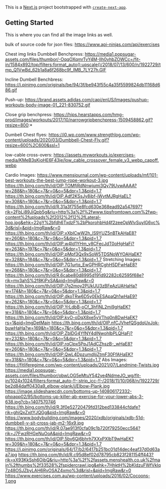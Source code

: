 This is a [Next.js](https://nextjs.org) project bootstrapped with [`create-next-app`](https://github.com/vercel/next.js/tree/canary/packages/create-next-app).

## Getting Started

This is where you can find all the image links as well. 

bulk of source code for json files: https://www.api-ninjas.com/api/exercises 


Chest img links
Dumbbell Benchpress: https://media1.popsugar-assets.com/files/thumbor/-OqqOXqmrTvY4M-Ilh0vhbZOWCc=/fit-in/1584x892/top/filters:format_auto():upscale()/2018/07/13/600/n/1922729/tmp_Q1VwBd_62b1a8a6f268bc9f_IMB_7LY27h.GIF

Incline Dumbell Benchbress:  https://i.pinimg.com/originals/be/94/3f/be943f55c4a35f5599824db11168d686.gif

Push-up: https://brand.assets.adidas.com/capi/enUS/Images/pushup-workouts-body-image-01_221-830752.gif

Close grip benchpress: https://hips.hearstapps.com/hmg-prod/images/workouts/2017/10/narrowgripbenchpress-1509458862.gif?resize=800:*

Dumbell Chest flyes: https://i0.wp.com/www.strengthlog.com/wp-content/uploads/2020/03/Dumbbell-Chest-Fly.gif?resize=600%2C600&ssl=1

low-cable cross-overs: https://assets.myworkouts.io/exercises-media/KMeB3sKioHE6F43je/low_cable_crossover_female_v3_webp_capoff.webp 

Cardio Images:
https://www.mensjournal.com/wp-content/uploads/mf/101-best-workouts-the-best-jump-rope-workout-3.jpg
https://th.bing.com/th/id/OIP.TOMfjRdNnwjumi3Qy79UywAAAA?w=288&h=180&c=7&r=0&o=5&dpr=1.3&pid=1.7
https://th.bing.com/th/id/OIP.Adf2KSsJy8ibf-iWvtMJRgHaEL?w=308&h=180&c=7&r=0&o=5&dpr=1.3&pid=1.7
https://th.bing.com/th/id/R.31a3f755e8fcd630e368ead92a547697?rik=2FbLi89JjQpb5g&riu=http%3a%2f%2fwww.tipsfromtown.com%2fwp-content%2fuploads%2f2012%2f12%2fLateral-hop.jpg&ehk=22gY%2bfdh6TxdzF%2bPkorohbHd4f2zeeOpWlvSuylG6vc%3d&risl=&pid=ImgRaw&r=0
https://th.bing.com/th/id/OIP.vXbICwW2h_lS9YUZ5nBTkAHaE8?w=260&h=180&c=7&r=0&o=5&dpr=1.3&pid=1.7
https://th.bing.com/th/id/OIP.w4Id1YHm_y8CFecJdT0oHgHaFj?w=263&h=197&c=7&r=0&o=5&dpr=1.3&pid=1.7
https://th.bing.com/th/id/OIP.pMpf3Qx9xSoW5TDSNoWYOAHaEK?w=328&h=184&c=7&r=0&o=5&dpr=1.3&pid=1.7
Stretching Images:
https://th.bing.com/th/id/OIP.7G1urtq_EwGPHRCghH5DFwHaE8?w=268&h=180&c=7&r=0&o=5&dpr=1.3&pid=1.7
https://th.bing.com/th/id/R.6cabe80d8995d191d92282c62595f68e?rik=mv3ahS%2f8KiPxSA&pid=ImgRaw&r=0
https://th.bing.com/th/id/OIP.j7g2moy2PUkUU3zBFeAzUAHaHa?w=174&h=180&c=7&r=0&o=5&dpr=1.3&pid=1.7
https://th.bing.com/th/id/OIP.dkoTRw6D5y0EkESApaQh1wHaE9?w=262&h=180&c=7&r=0&o=5&dpr=1.3&pid=1.7
https://th.bing.com/th/id/OIP.YrLdbB-oCf_3hfINL2mi9gHaEK?w=318&h=180&c=7&r=0&o=5&dpr=1.3&pid=1.7
https://th.bing.com/th/id/OIP.kvO-oDqX8xe5yVThq0n8DwHaEK?rs=1&pid=ImgDetMain
https://th.bing.com/th/id/OIP.nfCJVhefQSgdqUxJok-buwHaHa?w=169&h=180&c=7&r=0&o=5&dpr=1.3&pid=1.7
https://th.bing.com/th/id/OIP.ZblDG4YfNY4dlNwohlbPLQHaFj?w=232&h=180&c=7&r=0&o=5&dpr=1.3&pid=1.7
https://th.bing.com/th/id/OIP.rqClpx5PpJ1AdCZhszB-_wHaE8?w=260&h=180&c=7&r=0&o=5&dpr=1.3&pid=1.7
https://th.bing.com/th/id/OIP.QwL4DpzumdljjZtmF30FfAHaEK?w=318&h=180&c=7&r=0&o=5&dpr=1.3&pid=1.7
Abs Images: 
https://fitliferegime.com/wp-content/uploads/2021/07/Landmine-Twists.jpg
https://media1.popsugar-assets.com/files/thumbor/obwLOG5eMtuY542ye4NdmeJO_wg/fit-in/1024x1024/filters:format_auto-!!-:strip_icc-!!-/2018/11/10/068/n/1922729/be2d84daff0430a9_elbow-plank/i/Elbow-Plank.jpg
https://image.slidesharecdn.com/bottoms-up-140806172332-phpapp02/95/bottoms-up-killer-ab-exercise-for-your-lower-abs-3-638.jpg?cb=1407570746
https://th.bing.com/th/id/R.3f0e52720479fd312bed133844cfdafe?rik=ghiQxZxjtYJQGg&pid=ImgRaw&r=0
https://www.bodybuilding.com/images/2020/xdb/originals/xdb-51d-dumbbell-v-sit-cross-jab-m2-16x9.jpg
https://th.bing.com/th/id/R.07ae913f0cfa09c1b720f79250ecc564?rik=J7FwzRHGeNuOoA&pid=ImgRaw&r=0
https://th.bing.com/th/id/OIP.5bv6Qj6bhrh7XXxPXIbT9wHaEK?w=309&h=180&c=7&r=0&o=5&dpr=1.3&pid=1.7
https://i.pinimg.com/originals/64/17/b2/6417b251bc01d14dec4eaf37d0d63aa7.jpg
https://th.bing.com/th/id/R.c95d8ef02d78795cb823f281154ff443?rik=xX93KkSsh6OibQ&riu=http%3a%2f%2fassets.menshealth.co.uk%2fmain%2fthumbs%2f33528%2fspidercrawl.jpg&ehk=7HhktH%2bKldzuFWfVkIq7z48OSJZbyLAH6RyOSAZ4xmo%3d&risl=&pid=ImgRaw&r=0
https://www.exercises.com.au/wp-content/uploads/2016/02/Cocoons-1.png
